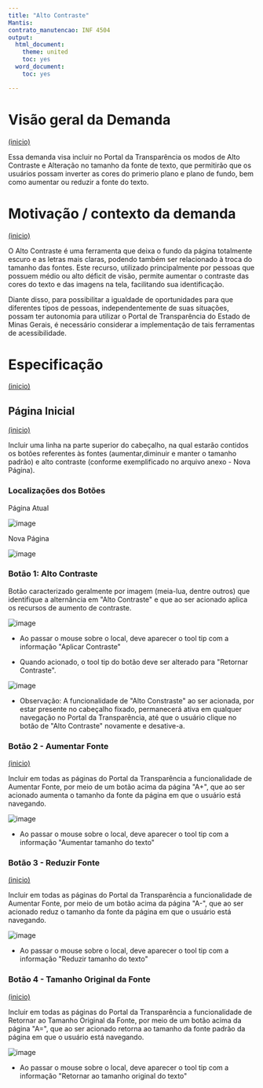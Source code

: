 ```yaml
---
title: "Alto Contraste"
Mantis: 
contrato_manutencao: INF 4504 
output:
  html_document:
    theme: united
    toc: yes
  word_document:
    toc: yes

---
```


# Visão geral da Demanda
<a href="#top">(inicio)</a>

Essa demanda visa incluir no Portal da Transparência os modos de  Alto Contraste e Alteração no tamanho da fonte de texto, que permitirão que os usuários possam inverter as cores do primerio plano e plano de fundo, bem como aumentar ou reduzir a fonte do texto.


# Motivação / contexto da demanda
<a href="#top">(inicio)</a>

O Alto Contraste é uma ferramenta que deixa o fundo da página totalmente escuro e as letras mais claras, podendo também ser relacionado à troca do tamanho das fontes. Este recurso, utilizado principalmente por pessoas que possuem médio ou alto déficit de visão, permite aumentar o contraste das cores do texto e das imagens na tela, facilitando sua identificação.

Diante disso, para possibilitar a igualdade de oportunidades para que diferentes tipos de pessoas, independentemente de suas situações, possam ter autonomia para utilizar o Portal de Transparência do Estado de Minas Gerais, é necessário considerar a implementação de tais ferramentas de acessibilidade.


# Especificação
<a href="#top">(inicio)</a>

## Página Inicial
<a href="#top">(inicio)</a>

Incluir uma linha na parte superior do cabeçalho, na qual estarão contidos os botões referentes às fontes (aumentar,diminuir e manter o tamanho padrão) e alto contraste (conforme exemplificado no arquivo anexo - Nova Página).

### Localizações dos Botões

Página Atual

![image](https://user-images.githubusercontent.com/52920939/217844694-af7badea-cf8f-4375-81ae-d7b9895af279.png)

Nova Página

![image](https://user-images.githubusercontent.com/52920939/217846279-f7f2d9df-1d86-4436-b728-710f83abf682.png)



### Botão 1: Alto Contraste

Botão caracterizado geralmente por imagem (meia-lua, dentre outros) que identifique a alternância em "Alto Contraste" e que ao ser acionado aplica os recursos de aumento de contraste.

![image](https://user-images.githubusercontent.com/52920939/217844860-7c56ff80-ddf4-4d49-985d-56da99e6ea28.png)

- Ao passar o mouse sobre o local, deve aparecer o tool tip com a informação "Aplicar Contraste"

- Quando acionado, o tool tip do botão deve ser alterado para "Retornar Contraste".

![image](https://user-images.githubusercontent.com/52920939/217845054-36b6c1af-72cb-4572-a47b-a545e57d4798.png)

- Observação: A funcionalidade de "Alto Constraste" ao ser acionada, por estar presente no cabeçalho fixado, permanecerá ativa em qualquer navegação no Portal da Transparência, até que o usuário clique no botão de "Alto Contraste" novamente e desative-a.


### Botão 2 - Aumentar Fonte
<a href="#top">(inicio)</a>

Incluir em todas as páginas do Portal da Transparência a funcionalidade de Aumentar Fonte, por meio de um botão acima da página "A+", que ao ser acionado aumenta o tamanho da fonte da página em que o usuário está navegando.

![image](https://user-images.githubusercontent.com/52920939/217845748-df9b244b-60de-407b-b0da-73b6a991dec0.png)

- Ao passar o mouse sobre o local, deve aparecer o tool tip com a informação "Aumentar tamanho do texto"


### Botão 3 - Reduzir Fonte
<a href="#top">(inicio)</a>

Incluir em todas as páginas do Portal da Transparência a funcionalidade de Aumentar Fonte, por meio de um botão acima da página "A-", que ao ser acionado reduz o tamanho da fonte da página em que o usuário está navegando.

![image](https://user-images.githubusercontent.com/52920939/217845872-7a056fce-3cea-4e63-b2e5-7960ea1afbdd.png)

- Ao passar o mouse sobre o local, deve aparecer o tool tip com a informação "Reduzir tamanho do texto"


### Botão 4 - Tamanho Original da Fonte
<a href="#top">(inicio)</a>

Incluir em todas as páginas do Portal da Transparência a funcionalidade de Retornar ao Tamanho Original da Fonte, por meio de um botão acima da página "A=", que ao ser acionado retorna ao tamanho da fonte padrão da página em que o usuário está navegando.

![image](https://user-images.githubusercontent.com/52920939/217845968-c4e7e078-3811-471e-8884-fe0a6e6b44ce.png)


- Ao passar o mouse sobre o local, deve aparecer o tool tip com a informação "Retornar ao tamanho original do texto"



